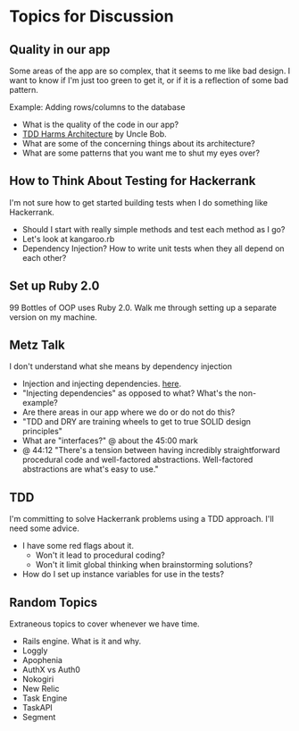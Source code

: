 # Topics for Discussion

## Quality in our app
Some areas of the app are so complex, that it seems to me like bad design. 
I want to know if I'm just too green to get it, or if it is a reflection of some bad pattern.

Example: Adding rows/columns to the database
- What is the quality of the code in our app?
- [TDD Harms Architecture](http://blog.cleancoder.com/uncle-bob/2017/03/03/TDD-Harms-Architecture.html) by Uncle Bob.
- What are some of the concerning things about its architecture?
- What are some patterns that you want me to shut my eyes over?


## How to Think About Testing for Hackerrank
I'm not sure how to get started building tests when I do something like Hackerrank.
- Should I start with really simple methods and test each method as I go?
- Let's look at kangaroo.rb
- Dependency Injection? How to write unit tests when they all depend on each other?

## Set up Ruby 2.0
99 Bottles of OOP uses Ruby 2.0. Walk me through setting up a separate version on my machine.

## Metz Talk
I don't understand what she means by dependency injection
- Injection and injecting dependencies. [here](https://youtu.be/v-2yFMzxqwU?list=PLqal2KPbpmUwQurG_ixyT9pAHcesUjvJ5&t=2223).
- "Injecting dependencies" as opposed to what? What's the non-example?
- Are there areas in our app where we do or do not do this?
- "TDD and DRY are training wheels to get to true SOLID design principles"
- What are "interfaces?" @ about the 45:00 mark
- @ 44:12 "There's a tension between having incredibly straightforward procedural code and well-factored abstractions. Well-factored abstractions are what's easy to use."

## TDD
I'm committing to solve Hackerrank problems using a TDD approach. I'll need some advice.
 - I have some red flags about it.
   - Won't it lead to procedural coding?
   - Won't it limit global thinking when brainstorming solutions?
 - How do I set up instance variables for use in the tests?

## Random Topics
Extraneous topics to cover whenever we have time.
 - Rails engine. What is it and why.
 - Loggly
 - Apophenia
 - AuthX vs Auth0
 - Nokogiri
 - New Relic
 - Task Engine
 - TaskAPI
 - Segment